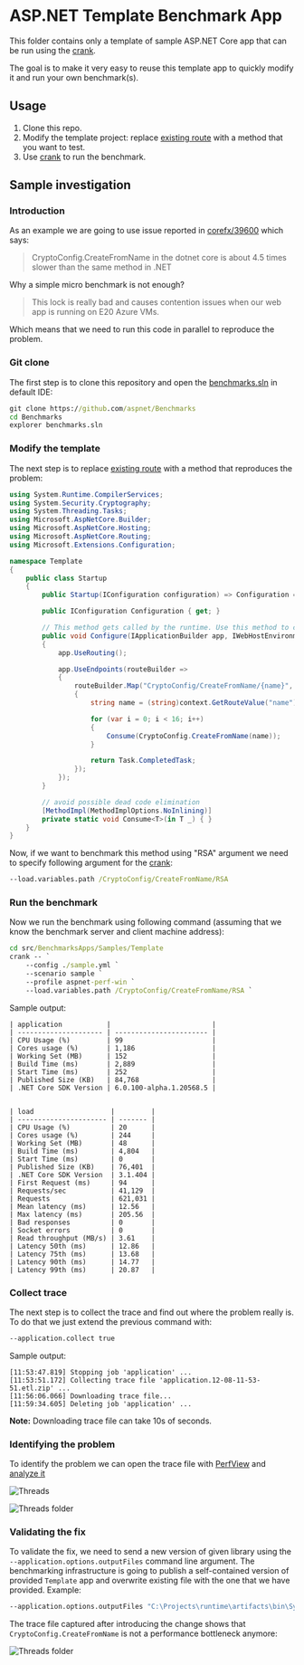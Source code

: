 # ASP.NET Template Benchmark App

This folder contains only a template of sample ASP.NET Core app that can be run using the [crank](https://github.com/dotnet/crank/blob/master/src/Microsoft.Crank.Controller/README.md).

The goal is to make it very easy to reuse this template app to quickly modify it and run your own benchmark(s).

## Usage

1. Clone this repo.
2. Modify the template project: replace [existing route](./Startup.cs#L25) with a method that you want to test.
3. Use [crank](https://github.com/dotnet/crank/blob/master/src/Microsoft.Crank.Controller/README.md) to run the benchmark.

## Sample investigation

### Introduction

As an example we are going to use issue reported in [corefx/39600](https://github.com/dotnet/corefx/pull/39600) which says:

> CryptoConfig.CreateFromName in the dotnet core is about 4.5 times slower than the same method in .NET

Why a simple micro benchmark is not enough?

> This lock is really bad and causes contention issues when our web app is running on E20 Azure VMs.

Which means that we need to run this code in parallel to reproduce the problem.

### Git clone

The first step is to clone this repository and open the [benchmarks.sln](../../../../benchmarks.sln) in default IDE:

```cmd
git clone https://github.com/aspnet/Benchmarks
cd Benchmarks
explorer benchmarks.sln
```

### Modify the template

The next step is to replace [existing route](./Startup.cs#L25) with a method that reproduces the problem:

```cs
using System.Runtime.CompilerServices;
using System.Security.Cryptography;
using System.Threading.Tasks;
using Microsoft.AspNetCore.Builder;
using Microsoft.AspNetCore.Hosting;
using Microsoft.AspNetCore.Routing;
using Microsoft.Extensions.Configuration;

namespace Template
{
    public class Startup
    {
        public Startup(IConfiguration configuration) => Configuration = configuration;

        public IConfiguration Configuration { get; }

        // This method gets called by the runtime. Use this method to configure the HTTP request pipeline.
        public void Configure(IApplicationBuilder app, IWebHostEnvironment env)
        {
            app.UseRouting();

            app.UseEndpoints(routeBuilder =>
            {
                routeBuilder.Map("CryptoConfig/CreateFromName/{name}", context =>
                {
                    string name = (string)context.GetRouteValue("name");

                    for (var i = 0; i < 16; i++)
                    {
                        Consume(CryptoConfig.CreateFromName(name));
                    }

                    return Task.CompletedTask;
                });
            });
        }

        // avoid possible dead code elimination
        [MethodImpl(MethodImplOptions.NoInlining)]
        private static void Consume<T>(in T _) { }
    }
}
```

Now, if we want to benchmark this method using "RSA" argument we need to specify following argument for the [crank](https://github.com/dotnet/crank/blob/master/src/Microsoft.Crank.Controller/README.md):

```cmd
--load.variables.path /CryptoConfig/CreateFromName/RSA
```

### Run the benchmark

Now we run the benchmark using following command (assuming that we know the benchmark server and client machine address):

```cmd
cd src/BenchmarksApps/Samples/Template
crank -- `
    --config ./sample.yml `
    --scenario sample `
    --profile aspnet-perf-win `
    --load.variables.path /CryptoConfig/CreateFromName/RSA `
```

Sample output:

```log
| application           |                         |
| --------------------- | ----------------------- |
| CPU Usage (%)         | 99                      |
| Cores usage (%)       | 1,186                   |
| Working Set (MB)      | 152                     |
| Build Time (ms)       | 2,889                   |
| Start Time (ms)       | 252                     |
| Published Size (KB)   | 84,768                  |
| .NET Core SDK Version | 6.0.100-alpha.1.20568.5 |


| load                   |         |
| ---------------------- | ------- |
| CPU Usage (%)          | 20      |
| Cores usage (%)        | 244     |
| Working Set (MB)       | 48      |
| Build Time (ms)        | 4,804   |
| Start Time (ms)        | 0       |
| Published Size (KB)    | 76,401  |
| .NET Core SDK Version  | 3.1.404 |
| First Request (ms)     | 94      |
| Requests/sec           | 41,129  |
| Requests               | 621,031 |
| Mean latency (ms)      | 12.56   |
| Max latency (ms)       | 205.56  |
| Bad responses          | 0       |
| Socket errors          | 0       |
| Read throughput (MB/s) | 3.61    |
| Latency 50th (ms)      | 12.86   |
| Latency 75th (ms)      | 13.68   |
| Latency 90th (ms)      | 14.77   |
| Latency 99th (ms)      | 20.87   |
```

### Collect trace

The next step is to collect the trace and find out where the problem really is. To do that we just extend the previous command with:

```cmd
--application.collect true 
```

Sample output:

```log
[11:53:47.819] Stopping job 'application' ...
[11:53:51.172] Collecting trace file 'application.12-08-11-53-51.etl.zip' ...
[11:56:06.066] Downloading trace file...
[11:59:34.605] Deleting job 'application' ...
```

**Note:** Downloading trace file can take 10s of seconds.

### Identifying the problem

To identify the problem we can open the trace file with [PerfView](https://github.com/Microsoft/perfview) and [analyze it](https://adamsitnik.com/Sample-Perf-Investigation/#analysing-the-trace-file)

![Threads](./docs/img/flamegraph_not_filtered.png)

![Threads folder](./docs/img/flamegraph_filtered.png)

### Validating the fix

To validate the fix, we need to send a new version of given library using the `--application.options.outputFiles` command line argument. The benchmarking infrastructure is going to publish a self-contained version of provided `Template` app and overwrite existing file with the one that we have provided. Example:


```cmd
--application.options.outputFiles "C:\Projects\runtime\artifacts\bin\System.Security.Cryptography.Algorithms\net6.0-windows-Release\System.Security.Cryptography.Algorithms.dll"
```

The trace file captured after introducing the change shows that `CryptoConfig.CreateFromName` is not a performance bottleneck anymore:

![Threads folder](./docs/img/flamegraph_filtered_after.png)
